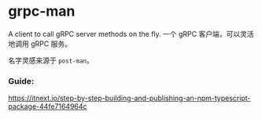 # grpc-man
A client to call gRPC server methods on the fly. 一个 gRPC 客户端，可以灵活地调用 gRPC 服务。

名字灵感来源于 `post-man`。


### Guide:
https://itnext.io/step-by-step-building-and-publishing-an-npm-typescript-package-44fe7164964c 
